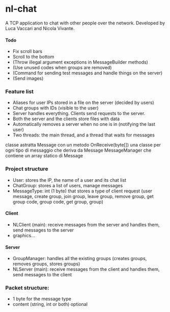 # nl-chat
A TCP application to chat with other people over the network. Developed by Luca Vaccari and Nicola Vivante.

#### Todo
- Fix scroll bars
- Scroll to the bottom
- (Throw illegal argument exceptions in MessageBuilder methods)
- (Use unused codes when groups are removed)
- (Command for sending test messages and handle things on the server)
- (Send images)

### Feature list
 - Aliases for user IPs stored in a file on the server (decided by users)
 - Chat groups with IDs (visible to the user)
 - Server handles everything. Clients send requests to the server.
 - Both the server and the clients store files with data
 - Automatically removes a server when no one is in (notifying the last user)
 - Two threads: the main thread, and a thread that waits for messages

 classe astratta Message con un metodo OnReceive(byte[])
 una classe per ogni tipo di messaggio che deriva da Message
 MessageManager che contiene un array statico di Message

### Project structure
 - User: stores the IP, the name of a user and its chat list
 - ChatGroup: stores a list of users, manage messages
 - MessageType: int (1 byte) that stores a type of client request (user message, create group, join group, leave group, remove group, get group code, group code, get group, group)
#### Client
 - NLClient (main): receive messages from the server and handles them, send messages to the server
 - graphics...
#### Server
 - GroupManager: handles all the existing groups (creates groups, removes groups, stores groups)
 - NLServer (main): receive messages from the client and handles them, send messages to the client

### Packet structure:
 - 1 byte for the message type
 - content (string, int or both) optional


